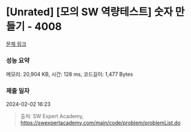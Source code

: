 # [Unrated] [모의 SW 역량테스트] 숫자 만들기 - 4008 

[문제 링크](https://swexpertacademy.com/main/code/problem/problemDetail.do?contestProbId=AWIeRZV6kBUDFAVH) 

### 성능 요약

메모리: 20,904 KB, 시간: 128 ms, 코드길이: 1,477 Bytes

### 제출 일자

2024-02-02 16:23



> 출처: SW Expert Academy, https://swexpertacademy.com/main/code/problem/problemList.do